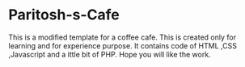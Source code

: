 # Paritosh-s-Cafe
This is a modified template for a coffee cafe. 
This is created only for learning and for experience purpose.
It contains code of HTML ,CSS ,Javascript and a ittle bit of PHP.
Hope you will like the work.

